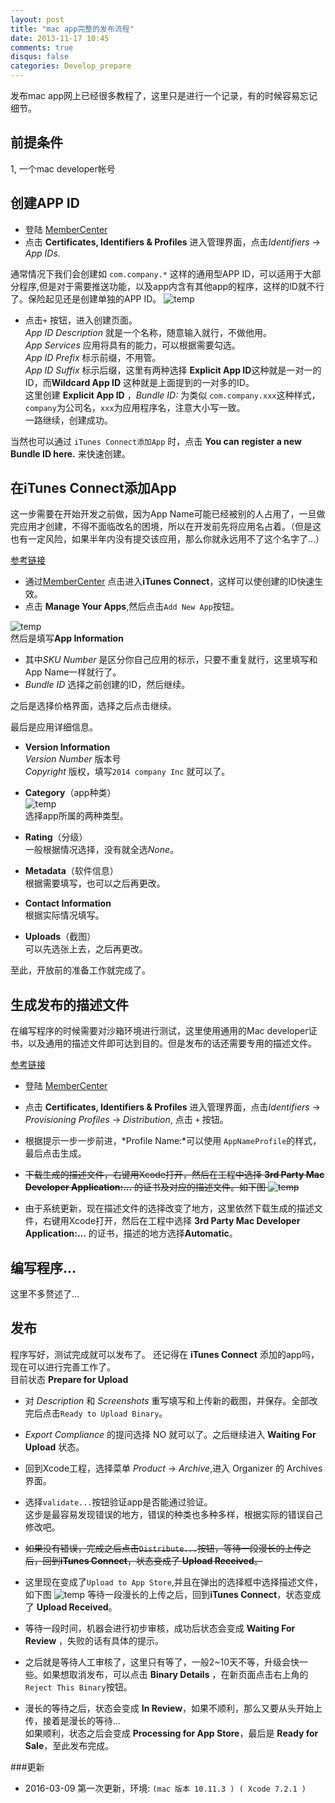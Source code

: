 ```yaml
---
layout: post
title: "mac app完整的发布流程"
date: 2013-11-17 10:45
comments: true
disqus: false
categories: Develop_prepare
---
```

发布mac app网上已经很多教程了，这里只是进行一个记录，有的时候容易忘记细节。

## 前提条件
1, 一个mac developer帐号
<!-- more -->
## 创建APP ID
* 登陆 [MemberCenter](https://developer.apple.com/membercenter)
* 点击 **Certificates, Identifiers & Profiles** 进入管理界面，点击*Identifiers* -> *App IDs*.

通常情况下我们会创建如 `com.company.*` 这样的通用型APP ID，可以适用于大部分程序,但是对于需要推送功能，以及app内含有其他app的程序，这样的ID就不行了。保险起见还是创建单独的APP ID。
![temp](/images/2013/11/18/new_appid.png)    

* 点击`+` 按钮，进入创建页面。   
  *App ID Description* 就是一个名称，随意输入就行，不做他用。   
  *App Services* 应用将具有的能力，可以根据需要勾选。   
  *App ID Prefix* 标示前缀，不用管。   
  *App ID Suffix* 标示后缀，这里有两种选择 **Explicit App ID**这种就是一对一的ID，而**Wildcard App ID** 这种就是上面提到的一对多的ID。   
  这里创建 **Explicit App ID** ，*Bundle ID:* 为类似 `com.company.xxx`这种样式，`company`为公司名，`xxx`为应用程序名，注意大小写一致。   
 一路继续，创建成功。   
 
 当然也可以通过 `iTunes Connect添加App` 时，点击 **You can register a new Bundle ID here.** 来快速创建。
 
## 在iTunes Connect添加App
这一步需要在开始开发之前做，因为App Name可能已经被别的人占用了，一旦做完应用才创建，不得不面临改名的困境，所以在开发前先将应用名占着。（但是这也有一定风险，如果半年内没有提交该应用，那么你就永远用不了这个名字了...）   

[参考链接](http://my.oschina.net/joanfen/blog/133642)   

* 通过[MemberCenter](https://developer.apple.com/membercenter) 点击进入**iTunes Connect**，这样可以使创建的ID快速生效。   
* 点击 **Manage Your Apps**,然后点击`Add New App`按钮。

![temp](/images/2013/11/18/add_new_app.png)    
然后是填写**App Information**  
 
  * 其中*SKU Number* 是区分你自己应用的标示，只要不重复就行，这里填写和App Name一样就行了。   
  * *Bundle ID* 选择之前创建的ID，然后继续。
  
之后是选择价格界面，选择之后点击继续。   

 最后是应用详细信息。 
    
* **Version Information**   
   *Version Number*  版本号   
   *Copyright*  版权，填写`2014 company Inc` 就可以了。   
   
* **Category**（app种类）  
![temp](/images/2013/11/18/category.png)  
  选择app所属的两种类型。
  
* **Rating**（分级）   
  一般根据情况选择，没有就全选*None*。
  
* **Metadata**（软件信息）   
  根据需要填写，也可以之后再更改。
  
* **Contact Information**   
  根据实际情况填写。
  
* **Uploads**（截图）   
  可以先选张上去，之后再更改。

至此，开放前的准备工作就完成了。


## 生成发布的描述文件
在编写程序的时候需要对沙箱环境进行测试，这里使用通用的Mac developer证书，以及通用的描述文件即可达到目的。但是发布的话还需要专用的描述文件。

[参考链接](http://my.oschina.net/joanfen/blog/133624)    

* 登陆 [MemberCenter](https://developer.apple.com/membercenter)

* 点击 **Certificates, Identifiers & Profiles** 进入管理界面，点击*Identifiers* -> *Provisioning Profiles* -> *Distribution*, 点击 `+` 按钮。

* 根据提示一步一步前进，*Profile Name:*可以使用 `AppNameProfile`的样式，最后点击生成。

* ~~下载生成的描述文件，右键用Xcode打开，然后在工程中选择 **3rd Party Mac Developer Application:...** 的证书及对应的描述文件。如下图
![temp](/images/2013/11/18/code_sign.png)~~    

* 由于系统更新，现在描述文件的选择改变了地方，这里依然下载生成的描述文件，右键用Xcode打开，然后在工程中选择 **3rd Party Mac Developer Application:...** 的证书，描述的地方选择**Automatic**。

## 编写程序...
这里不多赘述了...

## 发布
程序写好，测试完成就可以发布了。
还记得在 **iTunes Connect** 添加的app吗，现在可以进行完善工作了。   
目前状态 **Prepare for Upload**

* 对 *Description* 和 *Screenshots* 重写填写和上传新的截图，并保存。全部改完后点击`Ready to Upload Binary`。

* *Export Compliance* 的提问选择 NO 就可以了。之后继续进入 **Waiting For Upload** 状态。

* 回到Xcode工程，选择菜单 *Product* -> *Archive*,进入 Organizer 的 Archives 界面。

* 选择`validate...`按钮验证app是否能通过验证。   
  这步是最容易发现错误的地方，错误的种类也多种多样，根据实际的错误自己修改吧。 
    
* ~~如果没有错误，完成之后点击`Distribute...`按钮，等待一段漫长的上传之后，回到**iTunes Connect**，状态变成了 **Upload Received**。~~

* 这里现在变成了`Upload to App Store`,并且在弹出的选择框中选择描述文件，如下图
![temp](/images/2015/03/09/upload_app.png)
等待一段漫长的上传之后，回到**iTunes Connect**，状态变成了 **Upload Received**。


* 等待一段时间，机器会进行初步审核，成功后状态会变成 **Waiting For Review** ，失败的话有具体的提示。

* 之后就是等待人工审核了，这里只有等了，一般2~10天不等，升级会快一些。如果想取消发布，可以点击 **Binary Details** ，在新页面点击右上角的 `Reject This Binary`按钮。

* 漫长的等待之后，状态会变成 **In Review**，如果不顺利，那么又要从头开始上传，接着是漫长的等待...   
  如果顺利，状态之后会变成 **Processing for App Store**，最后是 **Ready for Sale**，至此发布完成。


###更新
* 2016-03-09 第一次更新，环境: `(mac 版本 10.11.3 ) ( Xcode 7.2.1 )`
  

